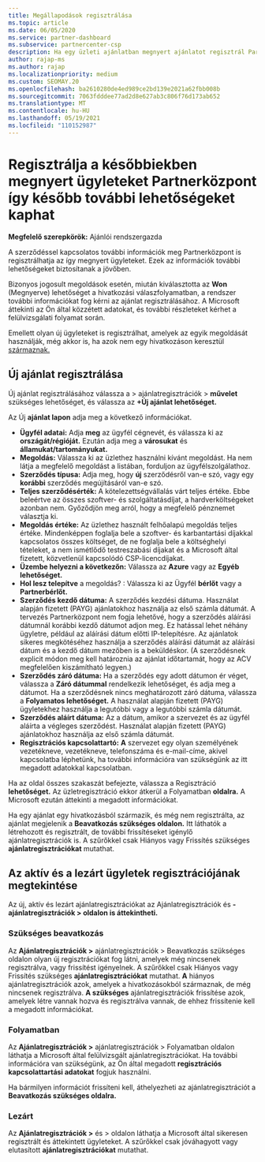 ```yaml
---
title: Megállapodások regisztrálása
ms.topic: article
ms.date: 06/05/2020
ms.service: partner-dashboard
ms.subservice: partnercenter-csp
description: Ha egy üzleti ajánlatban megnyert ajánlatot regisztrál Partnerközpont a Microsoft több lehetőséget is kínál a jövőben.
author: rajap-ms
ms.author: rajap
ms.localizationpriority: medium
ms.custom: SEOMAY.20
ms.openlocfilehash: ba2610280de4ed989ce2bd139e2021a62fbb008b
ms.sourcegitcommit: 7063fdddee77ad2d8e627ab3c806f76d173ab652
ms.translationtype: MT
ms.contentlocale: hu-HU
ms.lasthandoff: 05/19/2021
ms.locfileid: "110152987"
---
```

# <a name="register-deals-youve-won-in-partner-center-so-you-can-get-more-opportunities-later"></a>Regisztrálja a későbbiekben megnyert ügyleteket Partnerközpont így később további lehetőségeket kaphat

**Megfelelő szerepkörök:** Ajánlói rendszergazda

A szerződéssel kapcsolatos további információk meg Partnerközpont is regisztrálhatja az így megnyert ügyleteket. Ezek az információk további lehetőségeket biztosítanak a jövőben.

Bizonyos jogosult megoldások esetén, miután [](manage-leads.md)kiválasztotta az **Won** (Megnyerve) lehetőséget a hivatkozási válaszfolyamatban, a rendszer további információkat fog kérni az ajánlat regisztrálásához. A Microsoft áttekinti az Ön által közzétett adatokat, és további részleteket kérhet a felülvizsgálati folyamat során.

Emellett olyan új ügyleteket is regisztrálhat, amelyek az egyik megoldását használják, még akkor is, ha azok nem egy hivatkozáson keresztül [származnak.](referrals.md) 

## <a name="register-a-new-deal"></a>Új ajánlat regisztrálása

Új ajánlat regisztrálásához válassza a > ajánlatregisztrációk > **művelet** szükséges lehetőséget, és válassza az **+Új ajánlat lehetőséget.**

Az Új **ajánlat lapon** adja meg a következő információkat.

- **Ügyfél adatai:** Adja **meg** az ügyfél cégnevét, és válassza ki az **országát/régióját.** Ezután adja meg a **városukat** és **államukat/tartományukat.**
- **Megoldás:** Válassza ki az üzlethez használni kívánt megoldást. Ha nem látja a megfelelő megoldást a listában, forduljon az ügyfélszolgálathoz.
- **Szerződés típusa:** Adja meg, hogy **új** szerződésről van-e szó, vagy egy **korábbi** szerződés megújításáról van-e szó.
- **Teljes szerződésérték:** A kötelezettségvállalás várt teljes értéke. Ebbe beleértve az összes szoftver- és szolgáltatásdíjat, a hardverköltségeket azonban nem. Győződjön meg arról, hogy a megfelelő pénznemet választja ki.
- **Megoldás értéke:** Az üzlethez használt felhőalapú megoldás teljes értéke. Mindenképpen foglalja bele a szoftver- és karbantartási díjakkal kapcsolatos összes költséget, de ne foglalja bele a költséghelyi tételeket, a nem ismétlődő testreszabási díjakat és a Microsoft által fizetett, közvetlenül kapcsolódó CSP-licencdíjakat.
- **Üzembe helyezni a következőn:** Válassza az **Azure** vagy az **Egyéb lehetőséget.**
- **Hol lesz telepítve** a megoldás? : Válassza ki az Ügyfél **bérlőt** vagy a **Partnerbérlőt.**
- **Szerződés kezdő dátuma:** A szerződés kezdési dátuma. Használat alapján fizetett (PAYG) ajánlatokhoz használja az első számla dátumát. A tervezés Partnerközpont nem fogja lehetővé, hogy a szerződés aláírási dátumnál korábbi kezdő dátumot adjon meg. Ez hatással lehet néhány ügyletre, például az aláírási dátum előtti IP-telepítésre. Az ajánlatok sikeres megkötéséhez használja a szerződés  aláírási dátumát az aláírási dátum és a kezdő dátum mezőben is a beküldéskor. (A szerződésnek explicit módon meg kell határoznia az ajánlat időtartamát, hogy az ACV megfelelően kiszámítható legyen.)
- **Szerződés záró dátuma:** Ha a szerződés egy adott dátumon ér véget, válassza a **Záró dátummal** rendelkezik lehetőséget, és adja meg a dátumot. Ha a szerződésnek nincs meghatározott záró dátuma, válassza a **Folyamatos lehetőséget.** A használat alapján fizetett (PAYG) ügyletekhez használja a legutóbbi vagy a legutóbbi számla dátumát.
- **Szerződés aláírt dátuma:** Az a dátum, amikor a szervezet és az ügyfél aláírta a végleges szerződést. Használat alapján fizetett (PAYG) ajánlatokhoz használja az első számla dátumát.
- **Regisztrációs kapcsolattartó:** **A** szervezet egy olyan személyének vezetékneve, vezetékneve, telefonszáma és e-mail-címe, akivel kapcsolatba léphetünk, ha további információra van szükségünk az itt megadott adatokkal kapcsolatban. 

Ha az oldal összes szakaszát befejezte, válassza a Regisztráció **lehetőséget.** Az üzletregisztráció ekkor átkerül a Folyamatban **oldalra.** A Microsoft ezután áttekinti a megadott információkat.

Ha egy ajánlat egy hivatkozásból származik, és még nem regisztrálta, az ajánlat megjelenik a **Beavatkozás szükséges oldalon.** Itt láthatók a létrehozott és regisztrált, de további frissítéseket igénylő ajánlatregisztrációk is. A szűrőkkel csak Hiányos  vagy Frissítés szükséges **ajánlatregisztrációkat** mutathat.

## <a name="viewing-active-and-closed-deal-registrations"></a>Az aktív és a lezárt ügyletek regisztrációjának megtekintése

Az új, aktív és lezárt ajánlatregisztrációkat az Ajánlatregisztrációk és **-ajánlatregisztrációk > oldalon is áttekintheti.**

### <a name="action-required"></a>Szükséges beavatkozás

Az **Ajánlatregisztrációk >** ajánlatregisztrációk > Beavatkozás szükséges oldalon olyan új regisztrációkat fog látni, amelyek még nincsenek regisztrálva, vagy frissítést igényelnek. A szűrőkkel csak Hiányos  vagy Frissítés szükséges **ajánlatregisztrációkat** mutathat. **A** hiányos ajánlatregisztrációk azok, amelyek a hivatkozásokból származnak, de még nincsenek regisztrálva. **A szükséges** ajánlatregisztrációk frissítése azok, amelyek létre vannak hozva és regisztrálva vannak, de ehhez frissítenie kell a megadott információkat.

### <a name="in-progress"></a>Folyamatban

Az **Ajánlatregisztrációk >** ajánlatregisztrációk > Folyamatban oldalon láthatja a Microsoft által felülvizsgált ajánlatregisztrációkat. Ha további információra van szükségünk, az Ön által megadott **regisztrációs kapcsolattartási adatokat** fogjuk használni.

Ha bármilyen információt frissíteni kell, áthelyezheti az ajánlatregisztrációt a **Beavatkozás szükséges oldalra.**

### <a name="closed"></a>Lezárt

Az **Ajánlatregisztrációk >** és > oldalon láthatja a Microsoft által sikeresen regisztrált és áttekintett ügyleteket. A szűrőkkel csak jóváhagyott  vagy elutasított **ajánlatregisztrációkat** mutathat.
